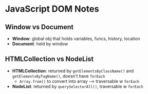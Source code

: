 # JavaScript DOM Notes

## Window vs Document
- **Window**: global obj that holds variables, funcs, history, location
- **Document**: held by window

## HTMLCollection vs NodeList
- **HTMLCollection**: returned by ```getElementsByClassName()``` and ```getElementsByTagName()```, doesn't have ```forEach```
  - ```Array.from()``` to convert into array --> traversable w ```forEach```
- **NodeList**: returned by ```querySelectorAll()```, traversable w ```forEach```
